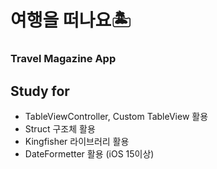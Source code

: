 #  여행을 떠나요🏝️
### Travel Magazine App

## Study for
- TableViewController, Custom TableView 활용
- Struct 구조체 활용
- Kingfisher 라이브러리 활용
- DateFormetter 활용 (iOS 15이상)

